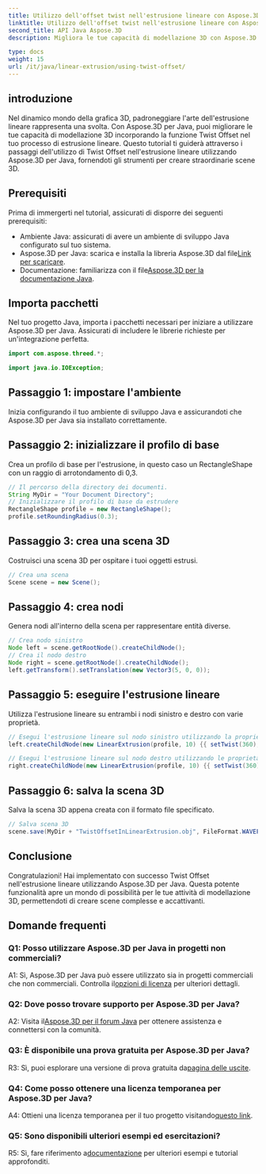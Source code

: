 ```yaml
---
title: Utilizzo dell'offset twist nell'estrusione lineare con Aspose.3D per Java
linktitle: Utilizzo dell'offset twist nell'estrusione lineare con Aspose.3D per Java
second_title: API Java Aspose.3D
description: Migliora le tue capacità di modellazione 3D con Aspose.3D per Java. Impara a utilizzare Twist Offset nell'estrusione lineare in questo tutorial completo.

type: docs
weight: 15
url: /it/java/linear-extrusion/using-twist-offset/
---
```

## introduzione

Nel dinamico mondo della grafica 3D, padroneggiare l'arte dell'estrusione lineare rappresenta una svolta. Con Aspose.3D per Java, puoi migliorare le tue capacità di modellazione 3D incorporando la funzione Twist Offset nel tuo processo di estrusione lineare. Questo tutorial ti guiderà attraverso i passaggi dell'utilizzo di Twist Offset nell'estrusione lineare utilizzando Aspose.3D per Java, fornendoti gli strumenti per creare straordinarie scene 3D.

## Prerequisiti

Prima di immergerti nel tutorial, assicurati di disporre dei seguenti prerequisiti:

- Ambiente Java: assicurati di avere un ambiente di sviluppo Java configurato sul tuo sistema.
-  Aspose.3D per Java: scarica e installa la libreria Aspose.3D dal file[Link per scaricare](https://releases.aspose.com/3d/java/).
-  Documentazione: familiarizza con il file[Aspose.3D per la documentazione Java](https://reference.aspose.com/3d/java/).

## Importa pacchetti

Nel tuo progetto Java, importa i pacchetti necessari per iniziare a utilizzare Aspose.3D per Java. Assicurati di includere le librerie richieste per un'integrazione perfetta.

```java
import com.aspose.threed.*;

import java.io.IOException;
```

## Passaggio 1: impostare l'ambiente

Inizia configurando il tuo ambiente di sviluppo Java e assicurandoti che Aspose.3D per Java sia installato correttamente.

## Passaggio 2: inizializzare il profilo di base

Crea un profilo di base per l'estrusione, in questo caso un RectangleShape con un raggio di arrotondamento di 0,3.

```java
// Il percorso della directory dei documenti.
String MyDir = "Your Document Directory";
// Inizializzare il profilo di base da estrudere
RectangleShape profile = new RectangleShape();
profile.setRoundingRadius(0.3);
```

## Passaggio 3: crea una scena 3D

Costruisci una scena 3D per ospitare i tuoi oggetti estrusi.

```java
// Crea una scena
Scene scene = new Scene();
```

## Passaggio 4: crea nodi

Genera nodi all'interno della scena per rappresentare entità diverse.

```java
// Crea nodo sinistro
Node left = scene.getRootNode().createChildNode();
// Crea il nodo destro
Node right = scene.getRootNode().createChildNode();
left.getTransform().setTranslation(new Vector3(5, 0, 0));
```

## Passaggio 5: eseguire l'estrusione lineare

Utilizza l'estrusione lineare su entrambi i nodi sinistro e destro con varie proprietà.

```java
// Esegui l'estrusione lineare sul nodo sinistro utilizzando la proprietà twist e slice
left.createChildNode(new LinearExtrusion(profile, 10) {{ setTwist(360); setSlices(100); }});

// Esegui l'estrusione lineare sul nodo destro utilizzando le proprietà torsione, offset torsione e sezioni
right.createChildNode(new LinearExtrusion(profile, 10) {{ setTwist(360); setSlices(100); setTwistOffset(new Vector3(3, 0, 0)); }});
```

## Passaggio 6: salva la scena 3D

Salva la scena 3D appena creata con il formato file specificato.

```java
// Salva scena 3D
scene.save(MyDir + "TwistOffsetInLinearExtrusion.obj", FileFormat.WAVEFRONTOBJ);
```

## Conclusione

Congratulazioni! Hai implementato con successo Twist Offset nell'estrusione lineare utilizzando Aspose.3D per Java. Questa potente funzionalità apre un mondo di possibilità per le tue attività di modellazione 3D, permettendoti di creare scene complesse e accattivanti.

## Domande frequenti

### Q1: Posso utilizzare Aspose.3D per Java in progetti non commerciali?

 A1: Sì, Aspose.3D per Java può essere utilizzato sia in progetti commerciali che non commerciali. Controlla il[opzioni di licenza](https://purchase.aspose.com/buy) per ulteriori dettagli.

### Q2: Dove posso trovare supporto per Aspose.3D per Java?

 A2: Visita il[Aspose.3D per il forum Java](https://forum.aspose.com/c/3d/18) per ottenere assistenza e connettersi con la comunità.

### Q3: È disponibile una prova gratuita per Aspose.3D per Java?

 R3: Sì, puoi esplorare una versione di prova gratuita da[pagina delle uscite](https://releases.aspose.com/).

### Q4: Come posso ottenere una licenza temporanea per Aspose.3D per Java?

 A4: Ottieni una licenza temporanea per il tuo progetto visitando[questo link](https://purchase.aspose.com/temporary-license/).

### Q5: Sono disponibili ulteriori esempi ed esercitazioni?

 R5: Sì, fare riferimento a[documentazione](https://reference.aspose.com/3d/java/) per ulteriori esempi e tutorial approfonditi.